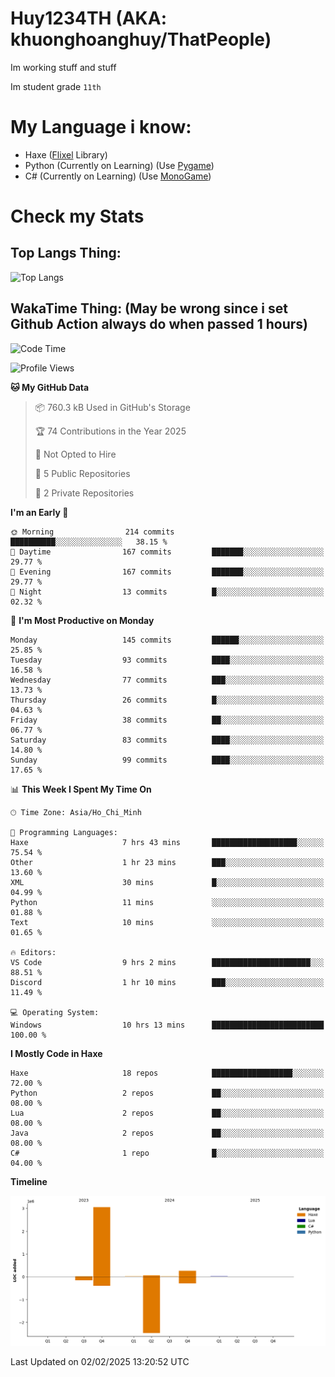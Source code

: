 # Huy1234TH (AKA: khuonghoanghuy/ThatPeople)
Im working stuff and stuff

Im student grade `11th`

# My Language i know:
- Haxe ([Flixel](http://haxeflixel.com/) Library)
- Python (Currently on Learning) (Use [Pygame](https://www.pygame.org/news))
- C# (Currently on Learning) (Use [MonoGame](https://monogame.net/))

# Check my Stats
## Top Langs Thing:
![Top Langs](https://github-readme-stats.vercel.app/api/top-langs/?username=khuonghoanghuy&hide_progress=false)

## WakaTime Thing: (May be wrong since i set Github Action always do when passed 1 hours)
<!--START_SECTION:waka-->
![Code Time](http://img.shields.io/badge/Code%20Time-13%20hrs%2036%20mins-blue)

![Profile Views](http://img.shields.io/badge/Profile%20Views-248-blue)

**🐱 My GitHub Data** 

> 📦 760.3 kB Used in GitHub's Storage 
 > 
> 🏆 74 Contributions in the Year 2025
 > 
> 🚫 Not Opted to Hire
 > 
> 📜 5 Public Repositories 
 > 
> 🔑 2 Private Repositories 
 > 
**I'm an Early 🐤** 

```text
🌞 Morning                214 commits         ██████████░░░░░░░░░░░░░░░   38.15 % 
🌆 Daytime                167 commits         ███████░░░░░░░░░░░░░░░░░░   29.77 % 
🌃 Evening                167 commits         ███████░░░░░░░░░░░░░░░░░░   29.77 % 
🌙 Night                  13 commits          █░░░░░░░░░░░░░░░░░░░░░░░░   02.32 % 
```
📅 **I'm Most Productive on Monday** 

```text
Monday                   145 commits         ██████░░░░░░░░░░░░░░░░░░░   25.85 % 
Tuesday                  93 commits          ████░░░░░░░░░░░░░░░░░░░░░   16.58 % 
Wednesday                77 commits          ███░░░░░░░░░░░░░░░░░░░░░░   13.73 % 
Thursday                 26 commits          █░░░░░░░░░░░░░░░░░░░░░░░░   04.63 % 
Friday                   38 commits          ██░░░░░░░░░░░░░░░░░░░░░░░   06.77 % 
Saturday                 83 commits          ████░░░░░░░░░░░░░░░░░░░░░   14.80 % 
Sunday                   99 commits          ████░░░░░░░░░░░░░░░░░░░░░   17.65 % 
```


📊 **This Week I Spent My Time On** 

```text
🕑︎ Time Zone: Asia/Ho_Chi_Minh

💬 Programming Languages: 
Haxe                     7 hrs 43 mins       ███████████████████░░░░░░   75.54 % 
Other                    1 hr 23 mins        ███░░░░░░░░░░░░░░░░░░░░░░   13.60 % 
XML                      30 mins             █░░░░░░░░░░░░░░░░░░░░░░░░   04.99 % 
Python                   11 mins             ░░░░░░░░░░░░░░░░░░░░░░░░░   01.88 % 
Text                     10 mins             ░░░░░░░░░░░░░░░░░░░░░░░░░   01.65 % 

🔥 Editors: 
VS Code                  9 hrs 2 mins        ██████████████████████░░░   88.51 % 
Discord                  1 hr 10 mins        ███░░░░░░░░░░░░░░░░░░░░░░   11.49 % 

💻 Operating System: 
Windows                  10 hrs 13 mins      █████████████████████████   100.00 % 
```

**I Mostly Code in Haxe** 

```text
Haxe                     18 repos            ██████████████████░░░░░░░   72.00 % 
Python                   2 repos             ██░░░░░░░░░░░░░░░░░░░░░░░   08.00 % 
Lua                      2 repos             ██░░░░░░░░░░░░░░░░░░░░░░░   08.00 % 
Java                     2 repos             ██░░░░░░░░░░░░░░░░░░░░░░░   08.00 % 
C#                       1 repo              █░░░░░░░░░░░░░░░░░░░░░░░░   04.00 % 
```



**Timeline**

![Lines of Code chart](https://raw.githubusercontent.com/khuonghoanghuy/khuonghoanghuy/main/assets/bar_graph.png)


 Last Updated on 02/02/2025 13:20:52 UTC
<!--END_SECTION:waka-->
